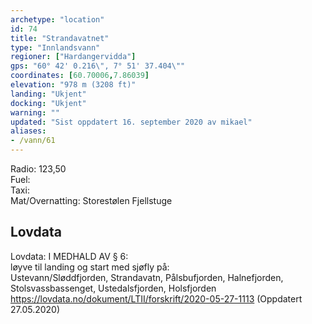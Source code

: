 ```yaml
---
archetype: "location"
id: 74
title: "Strandavatnet"
type: "Innlandsvann"
regioner: ["Hardangervidda"]
gps: "60° 42' 0.216\", 7° 51' 37.404\""
coordinates: [60.70006,7.86039]
elevation: "978 m (3208 ft)"
landing: "Ukjent"
docking: "Ukjent"
warning: ""
updated: "Sist oppdatert 16. september 2020 av mikael"
aliases:
- /vann/61
---
```


Radio: 123,50\
Fuel:\
Taxi:\
Mat/Overnatting: Storestølen Fjellstuge

## Lovdata

Lovdata: I MEDHALD AV § 6:\
løyve til landing og start med sjøfly på:\
Ustevann/Sløddfjorden, Strandavatn, Pålsbufjorden, Halnefjorden, Stolsvassbassenget, Ustedalsfjorden, Holsfjorden\
https://lovdata.no/dokument/LTII/forskrift/2020-05-27-1113 (Oppdatert 27.05.2020)
